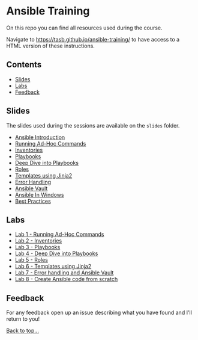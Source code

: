 # Ansible Training

On this repo you can find all resources used during the course.

Navigate to <https://tasb.github.io/ansible-training/> to have access to a HTML version of these instructions.

## Contents

- [Slides](#slides)
- [Labs](#labs)
- [Feedback](#feedback)
  
## Slides

The slides used during the sessions are available on the `slides` folder.

- [Ansible Introduction](slides/01.Introduction.pdf)
- [Running Ad-Hoc Commands](slides/02.RunninAdHocCommands.pdf)
- [Inventories](slides/03.Inventories.pdf)
- [Playbooks](slides/04.Playbooks.pdf)
- [Deep Dive into Playbooks](slides/05.DeepDivePlaybooks.pdf)
- [Roles](slides/06.Roles.pdf)
- [Templates using Jinja2](slides/07.Templates.pdf)
- [Error Handling](slides/08.ErrorHandling.pdf)
- [Ansible Vault](slides/09.Vault.pdf)
- [Ansible In Windows](slides/10.Windows.pdf)
- [Best Practices](slides/11.BestPractices.pdf)

## Labs

- [Lab 1 - Running Ad-Hoc Commands](labs/lab01.md)
- [Lab 2 - Inventories](labs/lab02.md)
- [Lab 3 - Playbooks](labs/lab03.md)
- [Lab 4 - Deep Dive into Playbooks](labs/lab04.md)
- [Lab 5 - Roles](labs/lab05.md)
- [Lab 6 - Templates using Jinja2](labs/lab06.md)
- [Lab 7 - Error handling and Ansible Vault](labs/lab07.md)
- [Lab 8 - Create Ansible code from scratch](labs/lab08.md)

## Feedback

For any feedback open up an issue describing what you have found and I'll return to you!

[Back to top…](README.md#contents)
